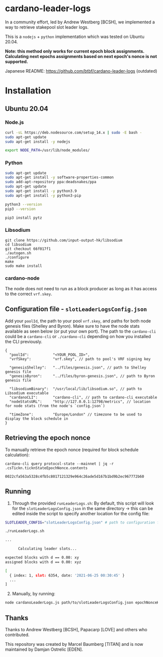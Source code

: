 # cardano-leader-logs

In a community effort, led by Andrew Westberg [BCSH], we implemented a way to retrieve stakepool slot leader logs.

This is a `nodejs` + `python` implementation which was tested on Ubuntu 20.04.

**Note: this method only works for current epoch block assignments. Calculating next epochs assignments based on next epoch's nonce is not supported.**

Japanese README: https://github.com/btbf/cardano-leader-logs (outdated)

# Installation

## Ubuntu 20.04

### Node.js

```bash
curl -sL https://deb.nodesource.com/setup_14.x | sudo -E bash -
sudo apt-get update
sudo apt-get install -y nodejs

export NODE_PATH=/usr/lib/node_modules/
```

### Python

```bash
sudo apt-get update
sudo apt-get install -y software-properties-common
sudo add-apt-repository ppa:deadsnakes/ppa
sudo apt-get update
sudo apt-get install -y python3.9
sudo apt-get install -y python3-pip

python3 --version
pip3 --version

pip3 install pytz
```

### Libsodium

```
git clone https://github.com/input-output-hk/libsodium
cd libsodium
git checkout 66f017f1
./autogen.sh
./configure
make
sudo make install
```

### cardano-node

The node does not need to run as a block producer as long as it has access to the correct `vrf.skey`.

## Configuration file - `slotLeaderLogsConfig.json`

Add your `poolId`, the path to your pool `vrf.skey`, and paths for both node genesis files (Shelley and Byron).
Make sure to have the node stats available as seen below (or put your own port).
The path to the `cardano-cli` could be a `cardano-cli` or `./cardano-cli` depending on how you installed the CLI previously.

```javscript
{
  "poolId":           "<YOUR_POOL_ID>",
  "vrfSkey":          "vrf.skey", // path to pool's VRF signing key

  "genesisShelley":   "../files/genesis.json", // path to Shelley genesis file
  "genesisByron":     "../files/byron-genesis.json", // path to Byron genesis file

  "libsodiumBinary":  "/usr/local/lib/libsodium.so", // path to Libsodium executable
  "cardanoCLI":       "cardano-cli", // path to cardano-cli executable
  "nodeStatsURL":     "http://127.0.0.1:12798/metrics", // location for node stats (from the node's `config.json`)

  "timeZone":         "Europe/London" // timezone to be used to display the block schedule in
}
```

## Retrieving the epoch nonce

To manually retrieve the epoch nonce (required for block schedule calculation):

```
cardano-cli query protocol-state --mainnet | jq -r .csTickn.ticknStateEpochNonce.contents

0022cfa563a5328c4fb5c8017121329e964c26ade5d167b1bd9b2ec967772b60
```

## Running

1. Through the provided `runLeaderLogs.sh`:
   By default, this script will look for the `slotLeaderLogsConfig.json` in the same directory -> this can be edited inside the script to specify another location for the config file:

```bash
SLOTLEADER_CONFIG="slotLeaderLogsConfig.json" # path to configuration file
```

```bash
./runLeaderLogs.sh

...

      Calculating leader slots...

expected blocks with d == 0.00: xy
assigned blocks with d == 0.00: xyz

[
  { index: 1, slot: 6354, date: '2021-06-25 00:30:45' }
  ...
]
```

2. Manually, by running:

```bash
node cardanoLeaderLogs.js path/to/slotLeaderLogsConfig.json epochNonceHash
```

## Thanks

Thanks to Andrew Westberg [BCSH], Papacarp [LOVE] and others who contributed.

This repository was created by Marcel Baumberg [TITAN] and is now maintained by Damjan Ostrelic [EDEN].
